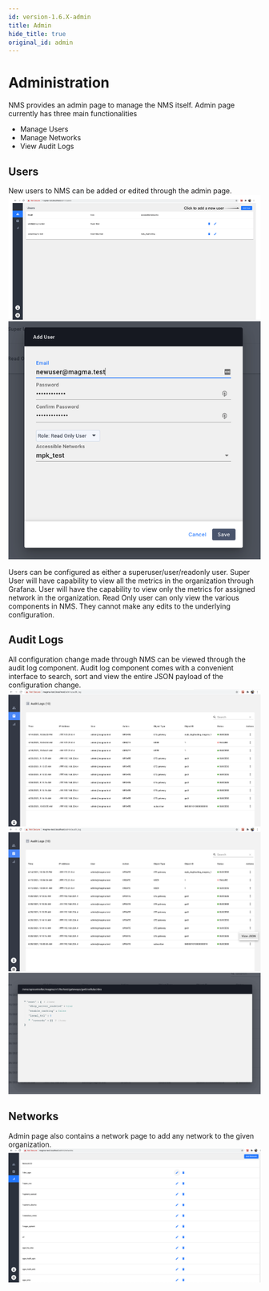 ```yaml
---
id: version-1.6.X-admin
title: Admin
hide_title: true
original_id: admin
---
```

# Administration

NMS provides an admin page to manage the NMS itself. Admin page currently has three main functionalities

* Manage Users
* Manage Networks
* View Audit Logs

## Users

New users to NMS can be added or edited through the admin page.
![admin](../../../../readmes/assets/nms/userguide/admin/admin.png)
![users](../../../../readmes/assets/nms/userguide/admin/users.png)

Users can be configured as either a superuser/user/readonly user.
Super User will have capability to view all the metrics in the organization through Grafana.
User will have the capability to view only the metrics for assigned network in the organization.
Read Only user can only view the various components in NMS. They cannot make any edits to the underlying configuration.

## Audit Logs

All configuration change made through NMS can be viewed through the audit log component. Audit log component comes with a convenient interface to search, sort and view the entire JSON payload of the configuration change.
![audit_log](../../../../readmes/assets/nms/userguide/admin/audit_log1.png)
![audit_log](../../../../readmes/assets/nms/userguide/admin/audit_log2.png)
![audit_log](../../../../readmes/assets/nms/userguide/admin/audit_log3.png)


## Networks

Admin page also contains a network page to add any network to the given organization.
![network](../../../../readmes/assets/nms/userguide/admin/network.png)

